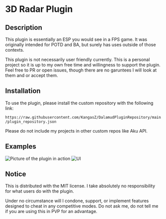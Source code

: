 # 3D Radar Plugin
## Description
This plugin is essentially an ESP you would see in a FPS game. It was originally intended for POTD and BA, but surely has uses outside of those contexts. 

This plugin is not necessarily user friendly currently. This is a personal project so it is up to my own free time and willingness to support the plugin. Feel free to PR or open issues, though there are no garuntees I will look at them and or accept them.

## Installation
To use the plugin, please install the custom repository with the following link:

`https://raw.githubusercontent.com/KangasZ/DalamudPluginRepository/main/plugin_repository.json`

Please do not include my projects in other custom repos like Aku API.

## Examples
![Picture of the plugin in action](https://i.imgur.com/jPlpQ7C.png)
![UI](https://i.imgur.com/if8VGLZ.png)

## Notice
This is distributed with the MIT license. I take absolutely no responsibility for what users do with the plugin.

Under no circumstance will I condone, support, or implement features designed to cheat in any competitive modes. Do not ask me, do not tell me if you are using this in PVP for an advantage.